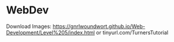 # WebDev
Download Images:
https://gnrlwoundwort.github.io/Web-Development/Level%205/index.html 
or tinyurl.com/TurnersTutorial
